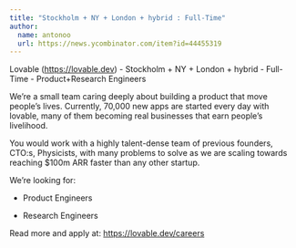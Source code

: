 ```yaml
---
title: "Stockholm + NY + London + hybrid : Full-Time"
author:
  name: antonoo
  url: https://news.ycombinator.com/item?id=44455319
---
```

Lovable (<a href="https:&#x2F;&#x2F;lovable.dev" rel="nofollow">https:&#x2F;&#x2F;lovable.dev</a>) - Stockholm + NY + London + hybrid - Full-Time - Product+Research Engineers

We’re a small team caring deeply about building a product that move people’s lives. Currently, 70,000 new apps are started every day with lovable, many of them becoming real businesses that earn people’s livelihood.

You would work with a highly talent-dense team of previous founders, CTO:s, Physicists, with many problems to solve as we are scaling towards reaching $100m ARR faster than any other startup.

We’re looking for:

- Product Engineers

- Research Engineers

Read more and apply at: <a href="https:&#x2F;&#x2F;lovable.dev&#x2F;careers" rel="nofollow">https:&#x2F;&#x2F;lovable.dev&#x2F;careers</a>
<JobApplication />
